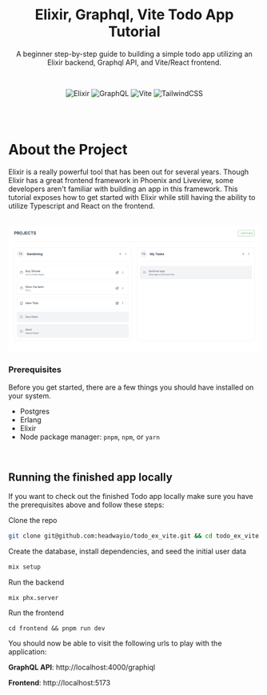<div align="center">

# Elixir, Graphql, Vite Todo App Tutorial

A beginner step-by-step guide to building a simple todo app utilizing an Elixir backend, Graphql API, and Vite/React frontend.

<br />

![Elixir](https://img.shields.io/badge/elixir-%234B275F.svg?style=for-the-badge&logo=elixir&logoColor=white)
![GraphQL](https://img.shields.io/badge/-GraphQL-E10098?style=for-the-badge&logo=graphql&logoColor=white)
![Vite](https://img.shields.io/badge/vite-%23646CFF.svg?style=for-the-badge&logo=vite&logoColor=white)
![TailwindCSS](https://img.shields.io/badge/tailwindcss-%2338B2AC.svg?style=for-the-badge&logo=tailwind-css&logoColor=white)

<br /><br />

</div>

# About the Project

Elixir is a really powerful tool that has been out for several years. Though Elixir has a great frontend framework in Phoenix and Liveview, some developers aren't familiar with building an app in this framework. This tutorial exposes how to get started with Elixir while still having the ability to utilize Typescript and React on the frontend.

<br />

<picture>
  <source media="(prefers-color-scheme: dark)" srcset="readme_images/todo_screenshot_dark.png">
  <img alt="Todo app screenshot" src="readme_images/todo_screenshot_light.png">
</picture>

<br />

### Prerequisites

Before you get started, there are a few things you should have installed on your system.

* Postgres
* Erlang
* Elixir
* Node package manager: `pnpm`, `npm`, or `yarn`

<br />

## Running the finished app locally

If you want to check out the finished Todo app locally make sure you have the prerequisites above and follow these steps:

Clone the repo
```bash
git clone git@github.com:headwayio/todo_ex_vite.git && cd todo_ex_vite
```

Create the database, install dependencies, and seed the initial user data
```bash
mix setup
```

Run the backend
```
mix phx.server
```

Run the frontend
```
cd frontend && pnpm run dev
```

You should now be able to visit the following urls to play with the application:

**GraphQL API**: http://localhost:4000/graphiql

**Frontend**: http://localhost:5173
